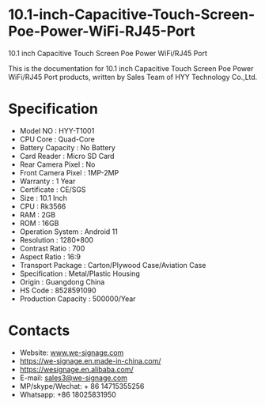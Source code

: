 # 10.1-inch-Capacitive-Touch-Screen-Poe-Power-WiFi-RJ45-Port
10.1 inch Capacitive Touch Screen Poe Power WiFi/RJ45 Port

This is the documentation for 10.1 inch Capacitive Touch Screen Poe Power WiFi/RJ45 Port products, written by Sales Team of HYY Technology Co.,Ltd.

# Specification
- Model NO : HYY-T1001
- CPU Core : Quad-Core
- Battery Capacity : No Battery
- Card Reader : Micro SD Card
- Rear Camera Pixel : No
- Front Camera Pixel : 1MP-2MP
- Warranty : 1 Year
- Certificate : CE/SGS
- Size : 10.1 Inch
- CPU : Rk3566
- RAM : 2GB
- ROM : 16GB
- Operation System : Android 11
- Resolution : 1280*800
- Contrast Ratio : 700
- Aspect Ratio : 16:9
- Transport Package : Carton/Plywood Case/Aviation Case
- Specification : Metal/Plastic Housing
- Origin : Guangdong China
- HS Code : 8528591090
- Production Capacity : 500000/Year

# Contacts
- Website: www.we-signage.com
- https://we-signage.en.made-in-china.com/
- https://wesignage.en.alibaba.com/
- E-mail: sales3@we-signage.com
- MP/skype/Wechat: + 86 14715355256
- Whatsapp: +86 18025831950

